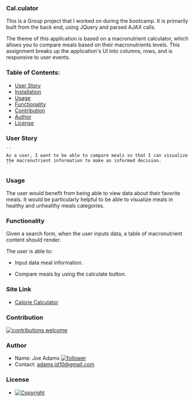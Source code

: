 ### Cal.culator
This is a Group project that I worked on during the bootcamp. It is primarily built from the back end, using JQuery and parsed AJAX calls. 

The theme of this application is based on a macronutrient calculator, which allows you to compare meals based on their macronutrients levels. This assignment breaks up the application's UI into columns, rows, and is responsive to user events.
   
  ### Table of Contents:
  - [User Story](#user-story-speech_balloon)
  - [Installation](#installation-floppy_disk)
  - [Usage](#usage)
  - [Functionality](#functionality)
  - [Contribution](#contribution-handshake)
  - [Author](#author)
  - [License](#license-trophy)
  
  ### User Story
    ``
    As a user, I want to be able to compare meals so that I can visualize the macronutrient information to make an informed decision.
    ``
  
  ### Usage

The user would benefit from being able to view data about their favorite meals. It would be particularly helpful to be able to visualize meals in healthy and unhealthy meals categories.

### Functionality

Given a search form, when the user inputs data, a table of macronutrient content should render. 

The user is able to:

  * Input data meal information.

  * Compare meals by using the calculate button.

### Site Link
  * [Calorie Calculator](#https://joefunction.github.io/calorieCalculator/)

 ### Contribution
 
 [![contributions welcome](https://img.shields.io/badge/contributions-welcome-brightgreen.svg?style=flat)](https://github.com/joeFunction/calorieCalculator/issues)
  
  
  ### 	Author 
   - Name: Joe Adams [![follower](https://img.shields.io/github/followers/joefunction?label=follower&style=social)](https://github.com/joeFunction)
   - Contact: adams.jd10@gmail.com 
  
  ### License
   - [![Copyright](https://img.shields.io/badge/Copyright-Joe-blue)](https://github.com/joeFunction)
  
